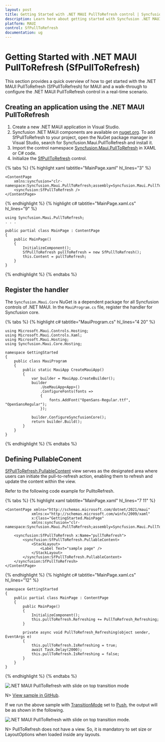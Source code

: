 ```yaml
---
layout: post
title: Getting Started with .NET MAUI PullToRefresh control | Syncfusion
description: Learn here about getting started with Syncfusion .NET MAUI PullToRefresh (SfPullToRefresh) control, its elements, and more.
platform: MAUI
control: SfPullToRefresh
documentation: ug
---
```


# Getting Started with .NET MAUI PullToRefresh (SfPullToRefresh)

This section provides a quick overview of how to get started with the .NET MAUI PullToRefresh (SfPullToRefresh) for MAUI and a walk-through to configure the .NET MAUI PullToRefresh control in a real-time scenario.

## Creating an application using the .NET MAUI PullToRefresh

 1. Create a new .NET MAUI application in Visual Studio.
 2. Syncfusion .NET MAUI components are available on [nuget.org](https://www.nuget.org/). To add SfPullToRefresh to your project, open the NuGet package manager in Visual Studio, search for Syncfusion.Maui.PullToRefresh and install it.
 3. Import the control namespace [Syncfusion.Maui.PullToRefresh](https://help.syncfusion.com/cr/maui/Syncfusion.Maui.PullToRefresh.html) in XAML or C# code.
 4. Initialize the [SfPullToRefresh](https://help.syncfusion.com/cr/maui/Syncfusion.Maui.PullToRefresh.SfPullToRefresh.html) control.
 
{% tabs %}
{% highlight xaml tabtitle="MainPage.xaml" hl_lines="3" %}

    <ContentPage
        xmlns:syncfusion="clr-namespace:Syncfusion.Maui.PullToRefresh;assembly=Syncfusion.Maui.PullToRefresh">
        <syncfusion:SfPullToRefresh />
    </ContentPage>

{% endhighlight %}
{% highlight c# tabtitle="MainPage.xaml.cs" hl_lines="9" %}

    using Syncfusion.Maui.PullToRefresh;
    . . .

    public partial class MainPage : ContentPage
    {
        public MainPage()
        {
            InitializeComponent();
            SfPullToRefresh pullToRefresh = new SfPullToRefresh();
            this.Content = pullToRefresh;
        }
    }

{% endhighlight %}
{% endtabs %}

## Register the handler

The `Syncfusion.Maui.Core` NuGet is a dependent package for all Syncfusion controls of .NET MAUI. In the `MauiProgram.cs` file, register the handler for Syncfusion core.

{% tabs %}
{% highlight c# tabtitle="MauiProgram.cs" hl_lines="4 20" %}

    using Microsoft.Maui.Controls.Hosting;
    using Microsoft.Maui.Controls.Xaml;
    using Microsoft.Maui.Hosting;
    using Syncfusion.Maui.Core.Hosting;

    namespace GettingStarted
    {
        public class MauiProgram 
        {
            public static MauiApp CreateMauiApp()
            {
                var builder = MauiApp.CreateBuilder();
                builder
                    .UseMauiApp<App>()
                    .ConfigureFonts(fonts =>
                    {
                        fonts.AddFont("OpenSans-Regular.ttf", "OpenSansRegular");
                    });

                builder.ConfigureSyncfusionCore();
                return builder.Build();
            }
        }
    }

{% endhighlight %} 
{% endtabs %}

## Defining PullableConent

[SfPullToRefresh.PullableContent](https://help.syncfusion.com/cr/maui/Syncfusion.Maui.PullToRefresh.SfPullToRefresh.html#Syncfusion_Maui_PullToRefresh_SfPullToRefresh_PullableContent) view serves as the designated area where users can initiate the pull-to-refresh action, enabling them to refresh and update the content within the view.

Refer to the following code example for PulltoRefresh.

{% tabs %}
{% highlight xaml tabtitle="MainPage.xaml" hl_lines="7 11" %}

    <ContentPage xmlns="http://schemas.microsoft.com/dotnet/2021/maui"
                xmlns:x="http://schemas.microsoft.com/winfx/2009/xaml"
                x:Class="GettingStarted.MainPage"
                xmlns:syncfusion="clr-namespace:Syncfusion.Maui.PullToRefresh;assembly=Syncfusion.Maui.PullToRefresh">

        <syncfusion:SfPullToRefresh x:Name="pullToRefresh">
            <syncfusion:SfPullToRefresh.PullableContent>
                <StackLayout>
                    <Label Text="sample page" />
                </StackLayout>
            </syncfusion:SfPullToRefresh.PullableContent>
        </syncfusion:SfPullToRefresh>
    </ContentPage>

{% endhighlight %}
{% highlight c# tabtitle="MainPage.xaml.cs" hl_lines="12" %}

    namespace GettingStarted
    {
        public partial class MainPage : ContentPage
        {
            public MainPage()
            {
                InitializeComponent();
                this.pullToRefresh.Refreshing += PullToRefresh_Refreshing;
            }

            private async void PullToRefresh_Refreshing(object sender, EventArgs e)
            {
                this.pullToRefresh.IsRefreshing = true;
                await Task.Delay(2000);
                this.pullToRefresh.IsRefreshing = false;
            }
        }
    }

{% endhighlight %}
{% endtabs %}

![.NET MAUI PullToRefresh with slide on top transition mode](Images/getting-started//maui-pull-to-refresh-slideontop-mode.gif)

N> [View sample in GitHub](https://github.com/SyncfusionExamples/getting-started-with-.net-maui-pull-to-refresh/tree/master).

If we run the above sample with [TransitionMode](https://help.syncfusion.com/cr/maui/Syncfusion.Maui.PullToRefresh.SfPullToRefresh.html#Syncfusion_Maui_PullToRefresh_SfPullToRefresh_TransitionMode) set to [Push](https://help.syncfusion.com/cr/maui/Syncfusion.Maui.PullToRefresh.PullToRefreshTransitionType.html#Syncfusion_Maui_PullToRefresh_PullToRefreshTransitionType_Push), the output will be as shown in the following.

![.NET MAUI PullToRefresh with slide on top transition mode](Images/getting-started//maui-pull-to-refresh-push-mode.gif).

N> PullToRefresh does not have a view. So, it is mandatory to set size or LayoutOptions when loaded inside any layouts.
